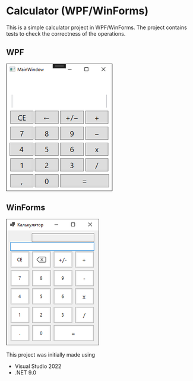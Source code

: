 # Calculator (WPF/WinForms)

This is a simple calculator project in WPF/WinForms. The project contains tests to check the correctness of the operations.

## WPF 
![](WPFCalculator.png)

## WinForms 
![](WinFormsCalculator.png)

This project was initially made using
- Visual Studio 2022
- .NET 9.0
